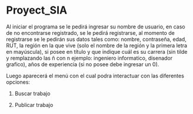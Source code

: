 # Proyect_SIA
Al iniciar el programa se le pedirá ingresar su nombre de usuario, en caso de no encontrarse registrado, se le pedirá registrarse, al momento 
de registrarse se le pedirán sus datos tales como: nombre, contraseña, edad, RUT, la región en la que vive (solo el nombre de la región y 
la primera letra en mayúscula), si posee en título y que indique cuál es su carrera (sin tilde y remplazando las ñ con n ejemplo:
ingeniero informatico, disenador grafico), años de experiencia (si no posee debe ingresar un 0). 

Luego aparecerá el menú con el cual podra interactuar con las diferentes opciones:

1. Buscar trabajo

2. Publicar trabajo

